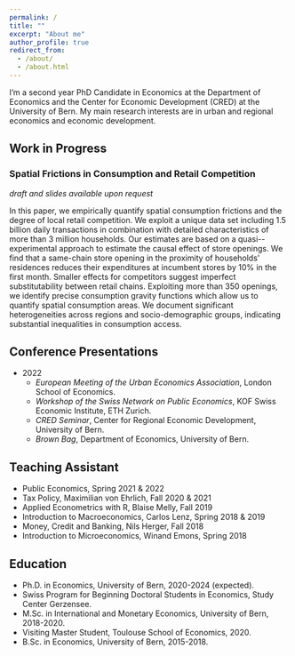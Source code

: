 ```yaml
---
permalink: /
title: ""
excerpt: "About me"
author_profile: true
redirect_from: 
  - /about/
  - /about.html
---
```


I’m a second year PhD Candidate in Economics at the Department of Economics and the Center for Economic Development (CRED) at the University of Bern. My main research interests are in urban and regional economics and economic development.


## Work in Progress
### Spatial Frictions in Consumption and Retail Competition
*draft and slides available upon request*

In this paper, we empirically quantify spatial consumption frictions and the degree of local retail competition. We exploit a unique data set including 1.5 billion daily transactions in combination with detailed characteristics of more than 3 million households. Our estimates are based on a quasi--experimental approach to estimate the causal effect of store openings. 
We find that a same-chain store opening in the proximity of households' residences reduces their expenditures at incumbent stores by 10% in the first month. Smaller effects for competitors suggest imperfect substitutability between retail chains. Exploiting more than 350 openings, we identify precise consumption gravity functions which allow us to quantify spatial consumption areas. We document significant heterogeneities across regions and socio-demographic groups, indicating substantial inequalities in consumption access.


## Conference Presentations
* 2022
     * *European Meeting of the Urban Economics Association*, London School of Economics.
     * *Workshop of the Swiss Network on Public Economics*, KOF Swiss Economic Institute, ETH Zurich. 
	 * *CRED Seminar*, Center for Regional Economic Development, University of Bern. 
     * *Brown Bag*, Department of Economics, University of Bern.

## Teaching Assistant
* Public Economics, Spring 2021 & 2022
* Tax Policy, Maximilian von Ehrlich, Fall 2020 & 2021
* Applied Econometrics with R, Blaise Melly, Fall 2019
* Introduction to Macroeconomics, Carlos Lenz, Spring 2018 & 2019
* Money, Credit and Banking, Nils Herger, Fall 2018
* Introduction to Microeconomics, Winand Emons, Spring 2018

## Education
* Ph.D. in Economics, University of Bern, 2020-2024 (expected).
* Swiss Program for Beginning Doctoral Students in Economics, Study Center Gerzensee.
* M.Sc. in International and Monetary Economics, University of Bern, 2018-2020.
* Visiting Master Student, Toulouse School of Economics, 2020.
* B.Sc. in Economics, University of Bern, 2015-2018.



